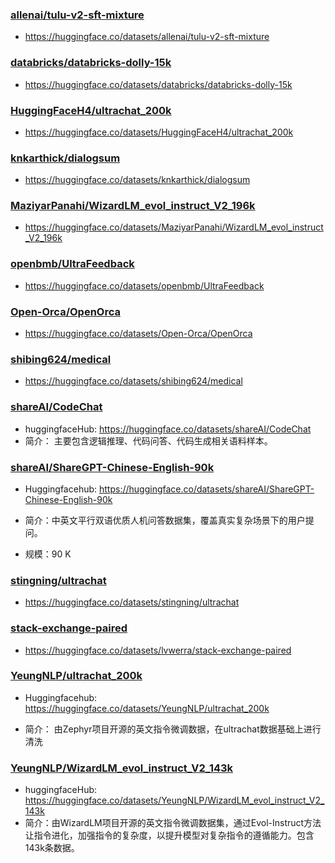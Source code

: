 ### [allenai/tulu-v2-sft-mixture](https://huggingface.co/datasets/allenai/tulu-v2-sft-mixture)

- https://huggingface.co/datasets/allenai/tulu-v2-sft-mixture

### [databricks/databricks-dolly-15k](https://huggingface.co/datasets/databricks/databricks-dolly-15k)

- https://huggingface.co/datasets/databricks/databricks-dolly-15k

### [HuggingFaceH4/ultrachat_200k](https://huggingface.co/datasets/HuggingFaceH4/ultrachat_200k)

- https://huggingface.co/datasets/HuggingFaceH4/ultrachat_200k

### [knkarthick/dialogsum](https://huggingface.co/datasets/knkarthick/dialogsum)

- https://huggingface.co/datasets/knkarthick/dialogsum

### [MaziyarPanahi/WizardLM_evol_instruct_V2_196k](https://huggingface.co/datasets/MaziyarPanahi/WizardLM_evol_instruct_V2_196k)

- https://huggingface.co/datasets/MaziyarPanahi/WizardLM_evol_instruct_V2_196k

### [openbmb/UltraFeedback](https://huggingface.co/datasets/openbmb/UltraFeedback)

- https://huggingface.co/datasets/openbmb/UltraFeedback

### [Open-Orca/OpenOrca](https://huggingface.co/datasets/Open-Orca/OpenOrca)

- https://huggingface.co/datasets/Open-Orca/OpenOrca

### [shibing624/medical](https://huggingface.co/datasets/shibing624/medical)

- https://huggingface.co/datasets/shibing624/medical

### [shareAI/CodeChat](https://huggingface.co/datasets/shareAI/CodeChat)

- huggingfaceHub: https://huggingface.co/datasets/shareAI/CodeChat
- 简介： 主要包含逻辑推理、代码问答、代码生成相关语料样本。

### [shareAI/ShareGPT-Chinese-English-90k](https://huggingface.co/datasets/shareAI/ShareGPT-Chinese-English-90k)

- Huggingfacehub: https://huggingface.co/datasets/shareAI/ShareGPT-Chinese-English-90k

- 简介：中英文平行双语优质人机问答数据集，覆盖真实复杂场景下的用户提问。

- 规模：90 K


### [stingning/ultrachat](https://huggingface.co/datasets/stingning/ultrachat)

- https://huggingface.co/datasets/stingning/ultrachat

### [stack-exchange-paired](https://huggingface.co/datasets/lvwerra/stack-exchange-paired)

- https://huggingface.co/datasets/lvwerra/stack-exchange-paired

### [YeungNLP/ultrachat_200k](https://huggingface.co/datasets/YeungNLP/ultrachat_200k)

- Huggingfacehub: https://huggingface.co/datasets/YeungNLP/ultrachat_200k

- 简介： 由Zephyr项目开源的英文指令微调数据，在ultrachat数据基础上进行清洗

### [YeungNLP/WizardLM_evol_instruct_V2_143k](https://huggingface.co/datasets/YeungNLP/WizardLM_evol_instruct_V2_143k)

- huggingfaceHub: https://huggingface.co/datasets/YeungNLP/WizardLM_evol_instruct_V2_143k
- 简介：由WizardLM项目开源的英文指令微调数据集，通过Evol-Instruct方法让指令进化，加强指令的复杂度，以提升模型对复杂指令的遵循能力。包含143k条数据。
